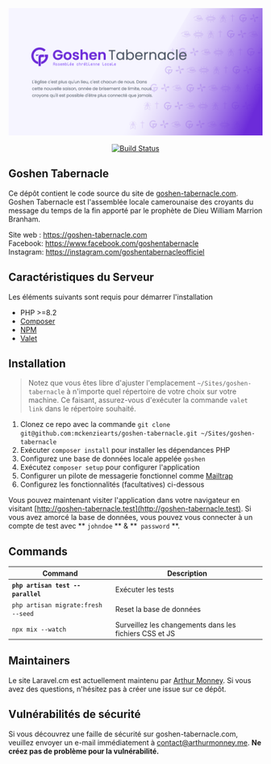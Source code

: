 <p align="center">
    <a href="https://goshen-tabernacle.cm"><img src="/.art/social-card.png" alt="Goshen Tabernacle Screenshot"></a>
</p>

<p align="center">
    <a href="https://github.com/mckenziearts/goshen-tabernacle/actions">
        <img src="https://github.com/mckenziearts/goshen-tabernacle/workflows/Tests/badge.svg" alt="Build Status" />
    </a>
</p>

## Goshen Tabernacle

Ce dépôt contient le code source du site de [goshen-tabernacle.com](https://goshen-tabernacle.com). Goshen Tabernacle est l'assemblée locale camerounaise des croyants du message
du temps de la fin apporté par le prophète de Dieu William Marrion Branham.

Site web : https://goshen-tabernacle.com <br />
Facebook: https://www.facebook.com/goshentabernacle <br />
Instagram: https://instagram.com/goshentabernacleofficiel <br />

## Caractéristiques du Serveur

Les éléments suivants sont requis pour démarrer l'installation

- PHP >=8.2
- [Composer](https://getcomposer.org/download/)
- [NPM](https://docs.npmjs.com/downloading-and-installing-node-js-and-npm)
- [Valet](https://laravel.com/docs/valet#installation)

## Installation

> Notez que vous êtes libre d'ajuster l'emplacement `~/Sites/goshen-tabernacle` à n'importe quel répertoire de votre choix sur votre machine. Ce faisant, assurez-vous d'exécuter la commande `valet link` dans le répertoire souhaité.

1. Clonez ce repo avec la commande `git clone git@github.com:mckenziearts/goshen-tabernacle.git ~/Sites/goshen-tabernacle`
2. Exécuter `composer install` pour installer les dépendances PHP
3. Configurez une base de données locale appelée `goshen`
4. Exécutez `composer setup` pour configurer l'application
5. Configurer un pilote de messagerie fonctionnel comme [Mailtrap](https://mailtrap.io/)
6. Configurez les fonctionnalités (facultatives) ci-dessous

Vous pouvez maintenant visiter l'application dans votre navigateur en visitant [http://goshen-tabernacle.test](http://goshen-tabernacle.test). Si vous avez amorcé la base de données, vous pouvez vous connecter à un compte de test avec ** `johndoe` ** & **` password` **.

## Commands

| Command                            | Description                                            |
|------------------------------------|--------------------------------------------------------|
| **`php artisan test --parallel`**  | Exécuter les tests                                     |
| `php artisan migrate:fresh --seed` | Reset la base de données                               |
| `npx mix --watch`                  | Surveillez les changements dans les fichiers CSS et JS |

## Maintainers
Le site Laravel.cm est actuellement maintenu par [Arthur Monney](https://github.com/mckenziearts). Si vous avez des questions, n'hésitez pas à créer une issue sur ce dépôt.

## Vulnérabilités de sécurité
Si vous découvrez une faille de sécurité sur goshen-tabernacle.com, veuillez envoyer un e-mail immédiatement à [contact@arthurmonney.me](mailto:contact@arthurmonney.me). **Ne créez pas de problème pour la vulnérabilité.**
